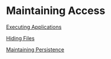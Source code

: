 # Maintaining Access

[Executing Applications](Maintaining%20Access/Executing%20Applications.md)

[Hiding Files](Maintaining%20Access/Hiding%20Files.md)

[Maintaining Persistence](Maintaining%20Access/Maintaining%20Persistence.md)